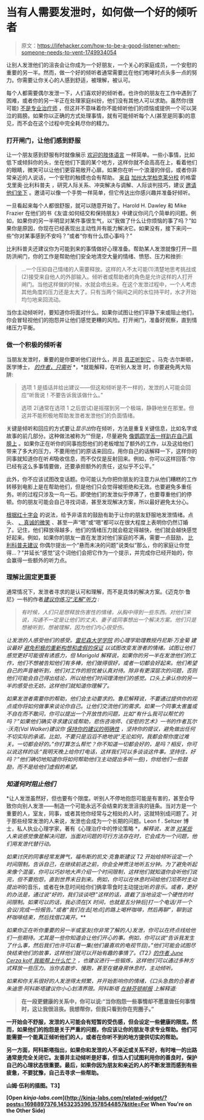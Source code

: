 # 当有人需要发泄时，如何做一个好的倾听者

> 原文：<https://lifehacker.com/how-to-be-a-good-listener-when-someone-needs-to-vent-1749934054>

让别人发泄他们的沮丧会让你成为一个好朋友，一个关心的家庭成员，一个安慰的重要的另一半。然而，做一个好的倾听者通常需要比在他们咆哮时点头多一点的努力。你需要让你关心的人感到舒适，被理解，被认可。



每个人都需要偶尔发泄一下，人们喜欢好的倾听者。也许你的朋友在工作中遇到了困难，或者你的另一半正在处理家庭纠纷，他们没有其他人可以求助。虽然你(很可能) [不是专业治疗师](http://lifehacker.com/how-do-i-select-a-therapist-or-counselor-5874359) ，但这并不意味着你不能倾听他们的烦恼或提供一个可以哭泣的肩膀。如果你以正确的方式处理事情，就有可能倾听每个人(甚至是同事)的意见，而不会在这个过程中完全耗尽你的精力。

### **打开闸门，让他们感到舒服**

让一个朋友感到舒服有时就像展示 [欢迎的肢体语言](https://lifehacker.com/how-to-read-body-language-more-effectively-1572937449) 一样简单。一些小事情，比如低下或倾斜你的头，坐在他们下面的某个地方，这样你就不会高高在上，看着他们的眼睛，微笑可以让他们更容易敞开心扉。如果你在听一个浪漫的伴侣，或者你非常亲近的人说话，一个安慰的触摸也会有帮助。 [来自](http://nature.berkeley.edu/ucce50/ag-labor/7bielikov.htm) [加州大学柏克莱分校](http://www.berkeley.edu/) 的格雷戈里奥·比利科普夫 ，研究人际关系、冲突解决与调解、人际谈判技巧，建议 [邀请他们坐下](http://nature.berkeley.edu/ucce50/ag-labor/7bielikov.htm) 。邀请可以像一个手势一样简单，但它传达出你感兴趣并准备好倾听。

一旦看起来每个人都很舒服，就可以随意开始了。Harold H. Dawley 和 Mike Frazier 在他们的书《友谊:如何结交和保持朋友》中建议你问几个简单的问题。例如，如果你的另一半明显对某件事很生气，以“我做了什么让你烦恼的事了吗？”如果你是原因，你现在已经表现出主动性并有能力解决它。如果没有，接下来问一些“你对某事感到不安吗？”或者“你有什么烦心事吗？”

比利科普夫还建议你为可能到来的事情做好心理准备。帮助某人发泄就像打开一扇防洪闸门，你的工作是帮助他们安全地清空大量的情绪、愤怒、压力和挫折:

> ...一个压抑自己情绪的人需要释放。这样的人不太可能(1)清楚地思考挑战或(2)接受来自他人的外部输入。倾听者或帮助者的角色是允许这样的人打开闸门。当他这样做的时候，水就会喷出来。在这个发泄过程中，一个人考虑其他角度的压力还是太大了。只有当两个隔间之间的水位持平时，水才开始均匀地来回流动。

当你主动倾听时，要知道你将面对什么。如果你试图让他们平静下来或阻止他们，你会冒轻视他们的抱怨并让他们感觉更糟的风险。打开闸门，准备好观察，直到情绪压力平衡。

### **做一个积极的倾听者**

当朋友发泄时，重要的是你要听他们说什么，并且 [真正听到它](https://lifehacker.com/how-can-i-improve-my-listening-skills-1333981305) 。马克·古尔斯顿，医学博士， [*的作者，只需听*](http://www.amazon.com/gp/product/0814414036?asc_campaign=InlineText&asc_refurl=https://lifehacker.com/how-to-be-a-good-listener-when-someone-needs-to-vent-1749934054&asc_source=&rawdata=[t|link[p|505638078[a|0814414036[au|5753529629858233150&tag=kinjalifehackerlink-20) *，*就能解释，在听别人发泄 时，你要避免两大陷阱:

> 选项 1 是插话并给出建议——但这和倾听是不一样的，发泄的人可能会回应“听我说！不要告诉我该做什么。”
> 
> 选项 2(通常在选项 1 之后尝试)是摇摆到另一个极端，静静地坐在那里。但这并不能积极地帮助发泄者发泄他们的负面情绪。

关键是倾听和回应的方式要让*显示出*你在倾听，方法是重复关键信息，比如名字或故事的前几部分。这种做法被称为“”但是，尽量避免 [像鹦鹉学舌一样趴在自己肩膀上](http://lifehacker.com/the-secret-to-better-reflective-listening-use-your-o-1748384319) 。如果你正在听你的同事抱怨他们的老板增加了额外的工作，以及这给他们带来了多大的压力，不要用他们的原话来回应。用你自己的话解释一下，这样你的同事就知道你在听*和*吸收信息，而不仅仅是反射回来。例如，你可以这样回答:“你已经有这么多事情要做，还要承担额外的责任，这似乎不公平。”

此外，你不应该试图改变话题。你可能认为你把你朋友的注意力从他们糟糕的工作转移到电影上是在帮助他们，但是他们只会觉得被拒绝和无效。也要避免多重任务。听的过程只涉及一鸟一石。即使他们的发泄似乎停滞了，也要尊重他们的停顿。你的朋友可能会自己寻找词语，甚至发现解决方案，所以最好避免太分心。

[根据红十字会](http://www.redcross.org.uk/What-we-do/Teaching-resources/Teacher-briefings/Emotional-support) 的说法，给予非语言的鼓励有助于让你的朋友舒服地发泄情绪。点头、 [、真诚的微笑](http://lifehacker.com/become-more-photogenic-by-knowing-how-genuine-facial-ex-5809554) 、甚至一声“嗯”或“嗯”都可以在很大程度上表明你仍然订婚了。记住，他们释放得越多，他们的情绪压力就会稳定得越快，他们就会越快感觉好起来。例如，如果你的朋友一直在发泄对他们家庭的不满，需要一点鼓励， [比利科普夫建议](http://nature.berkeley.edu/ucce50/ag-labor/7article/listening_skills.htm) 你偶尔提出一个“悬而未决的问题”说类似“那么，你的家庭让你觉得…？”并延长“感觉”这个词他们会把它作为一个提示，并完成你已经开始的，你会赢得一些额外的听力点。

### **理解比固定更重要**

通常情况下，发泄者寻求的是认可和理解，而不是具体的解决方案。《迈克尔·鲁尼》一书的作者[](http://www.attractivecommunication.com/)*[建议你练习“无解”听力](http://articles.chicagotribune.com/2012-09-11/features/ct-tribu-weigel-no-solution-listening-20120911_1_solution-advice-body-language) :*

> *有时候，人们只是想释放伤害性的情绪，从胸中得到一些东西。对他们来说，沟通不一定是让他们的丈夫、妻子或同事想出一个解决方案。他们只是想被听到，想被理解，因为他们内心很受伤。*

*让发泄的人感受他们的感受。[](https://uwaterloo.ca/renison/people-profiles/denise-marigold)[雷尼森大学学院](https://uwaterloo.ca/renison/) 的心理学助理教授丹尼斯·万金菊 建议最好 [避免积极的重新构想和虚假的保证](http://www.prevention.com/sex/friendship/be-better-friend-these-tips-offering-comfort) 以试图改变发泄者的情绪。试图让他们感觉更好可能很有诱惑力，但 Marigold 解释说，如果你的另一半在发泄他们的工作，他们不想被告知他们有多棒，他们做得很好，或者一切都会好起来。他们希望自己的声音被听到，他们对工作的担忧被认真对待。除非有更深层次的问题，否则他们可能会自己得出结论，所以给他们时间理清他们的感觉。口头上承认你的另一半的感受也无妨，这样他们就知道你理解了。*

*如果发泄者需要你的帮助，他们会主动要求的。鲁尼解释说，不要通过提供你的观点或你将如何做事来谈论你自己。让他们交流他们的需求。如果一个同事太害羞或不自在而不敢问，你可以提出一个开放性的问题，比如“有什么我可以帮忙的吗？”如果他们确实寻求建议或帮助，悲伤咨询师、《安慰的艺术》一书的作者瓦尔·沃克(Val Walker)建议你 [保持你的建议的明确性](http://healthland.time.com/2011/01/04/mind-reading-the-art-of-comforting/) ，坚持你的提议，避免做出任何不切实际的承诺。比如，不要只是滔滔不绝地说“无论如何，我都会帮你度过难关。一切都会好的。”你打算怎么帮忙？你不知道一切都会好的，是吗？相反，你可以说这样的话:“我明天晚上给你打电话，这样我们可以多谈谈这件事。坚持住，好吗？”他们确切地知道你将如何帮助他们(主动提出多听一些)，你给他们一些鼓励，而不是给他们虚假的希望。*

### ***知道何时阻止他们***

*让人发泄虽然好，但也要有个限度。听别人不停地抱怨可能是有害的，甚至会导致你向别人发泄——制造一个可能永远不会结束的发泄沮丧的链条。当对方是一个重要的人，室友，同事，或者其他你经常与之相处的人时，这就特别成问题了。对于那些经常发泄的人来说，发泄也会成为一个长期的问题。Leon f . Seltzer 博士，私人执业心理学家，著有《心理治疗中的悖论策略 *，*解释说，发泄 [对某些](https://www.psychologytoday.com/blog/evolution-the-self/201404/6-virtues-and-6-vices-venting) 人来说感觉像是解决问题，当面对问题的可行方法存在时，它会成为一个问题，他们用发泄代替行动。*

*如果讨厌的同事经常发脾气，福布斯的凯文·克鲁斯建议 T2 开始给倾听设定一个时间限制。告诉自己，在继续前进之前，你会全神贯注地听五分钟。为了避免听起来像个混蛋，你可以巧妙地大声介绍一个时间限制，这样他们就知道你会听他们说完，但不要抱怨，直到世界末日到来。例如，你可以在休息时间给他们沏茶时主动提出听*的音乐，或者在休息时间给你们俩拿零食时主动提出听*的音乐。或者，更好的办法是，通过说“好的，我们谈谈吧!”这样的话，直截了当地设定一个硬性的时间限制。如果可以的话，我必须在[X 时间，也就是五分钟后]打一个电话/开一个会议/完成一份报告。”或者“我们在去[地点]的路上喝杯咖啡，然后再聊”，聊到这杯咖啡结束，然后找借口离开。***

*如果你正在听你重要的另一半或室友(你非常了解的人)发泄，你可以在终点线给他们一些期待。尤其是一些你知道会让他们开心的事。例如，你可以说“告诉我发生了什么事，然后我们也许可以看一集(他们最喜欢的电视节目)。”他们可能会试图尽快结束他们的故事，这样他们就可以开始有趣的事情了。《T2》[的作者 June Cerza kolf 我能帮上什么忙？](https://books.google.com/books?id=GBhRXKnkwBgC&pg=PA71&lpg=PA71&dq=how+to+let+someone+vent&source=bl&ots=depWKrQmdT&sig=07fECOS5tNpD4lxuWXnamA13CpU&hl=en&sa=X&ved=0ahUKEwjzvLaqx_LJAhUD2mMKHbVPByw4RhDoAQgtMAM#v=onepage&q=how%20to%20let%20someone%20vent&f=false) ，也建议进行一些锻炼，这样他们可以通过多种方式释放一些压力。当你去散步、慢跑，甚至在健身房休息时，主动倾听。*

*如果和你关系很好的人发泄得太频繁，并开始影响你的情绪，《口头急救[](http://www.amazon.com/Verbal-First-Aid-Pain-Strong/dp/0425234274?asc_campaign=InlineText&asc_refurl=https://lifehacker.com/how-to-be-a-good-listener-when-someone-needs-to-vent-1749934054&asc_source=&tag=kinjalifehackerlink-20)*的合著者朱迪思·阿科斯塔建议你小心划清界限。阿科斯塔 [在赫芬顿邮报](http://www.huffingtonpost.com/judith-acosta/toxic-venting_b_822505.html) 上解释道:**

> **在一段更健康的关系中，你可以说:“当你抱怨一些事情却不愿意做任何事情时，这让我很沮丧。我想帮你，但我只看到你在兜圈子。”**

**一开始会不舒服，发泄的人可能会有短暂的受伤感，但会设定一些健康的限度。然而，如果他们的抱怨是关于严重的问题，你应该让你的朋友寻求专业帮助。他们可能需要一个能真正倾听他们的人，或者在你听不到的地方提供切实的帮助。**

**另一方面，阿科斯塔指出，如果你和发泄的人不亲近或关系不好，有时唯一的出路通常是完全关闭它。友善并主动倾听是好事，但当人们试图利用你的善良时，保护自己的心理状态很重要。最后，如果你因为朋友和亲近的人的不断发泄而感到有些疲惫，不要犹豫，自己去寻求一些帮助。**

**山姆·伍利的插图。T3】**

**[Open *kinja-labs.com*](http://kinja-labs.com/related-widget/?posts=1698897376,1453235396,1578544857&title=For When You're on the Other Side)**
